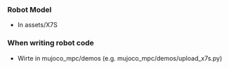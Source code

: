 ### Robot Model
- In assets/X7S

### When writing robot code
- Wirte in mujoco_mpc/demos (e.g. mujoco_mpc/demos/upload_x7s.py)